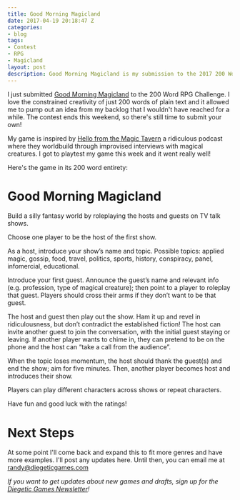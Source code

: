 ```yaml
---
title: Good Morning Magicland
date: 2017-04-19 20:18:47 Z
categories:
- blog
tags:
- Contest
- RPG
- Magicland
layout: post
description: Good Morning Magicland is my submission to the 2017 200 Word RPG Challenge
---
```


I just submitted [Good Morning Magicland](/game_files/Good-Morning-Magicland.pdf) to the 200 Word RPG Challenge. I love the constrained creativity of just 200 words of plain text and it allowed me to pump out an idea from my backlog that I wouldn't have reached for a while. The contest ends this weekend, so there's still time to submit your own!

My game is inspired by [Hello from the Magic Tavern](https://hellofromthemagictavern.com/) a ridiculous podcast where they worldbuild through improvised interviews with magical creatures. I got to playtest my game this week and it went really well!

Here's the game in its 200 word entirety:

# Good Morning Magicland

Build a silly fantasy world by roleplaying the hosts and guests on TV talk shows.

Choose one player to be the host of the first show.

As a host, introduce your show’s name and topic. Possible topics: applied magic, gossip, food, travel, politics, sports, history, conspiracy, panel, infomercial, educational.

Introduce your first guest. Announce the guest’s name and relevant info (e.g. profession, type of magical creature); then point to a player to roleplay that guest. Players should cross their arms if they don’t want to be that guest.

The host and guest then play out the show. Ham it up and revel in ridiculousness, but don’t contradict the established fiction! The host can invite another guest to join the conversation, with the initial guest staying or leaving. If another player wants to chime in, they can pretend to be on the phone and the host can “take a call from the audience”.

When the topic loses momentum, the host should thank the guest(s) and end the show; aim for five minutes. Then, another player becomes host and introduces their show.

Players can play different characters across shows or repeat characters.

Have fun and good luck with the ratings!

# Next Steps

At some point I'll come back and expand this to fit more genres and have more examples. I'll post any updates here. Until then, you can email me at [randy@diegeticgames.com](mailto:randy@diegeticgames.com)

_If you want to get updates about new games and drafts, sign up for the [Diegetic Games Newsletter](http://eepurl.com/cvSa2f)!_
